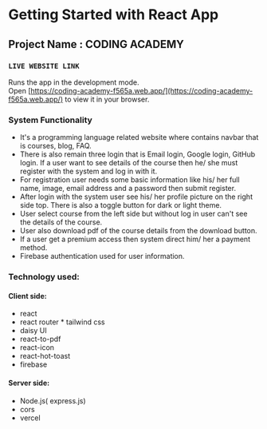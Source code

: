 # Getting Started with React App


## Project Name : CODING ACADEMY



### `LIVE WEBSITE LINK`

Runs the app in the development mode.\
Open [https://coding-academy-f565a.web.app/](https://coding-academy-f565a.web.app/) to view it in your browser.




### System Functionality
* It's a programming language related website where contains navbar that is courses, blog, FAQ.
* There is also remain three login that is Email login, Google login, GitHub login. If a user want to see details of the course then he/ she must register with the system and log in with it.
* For registration user needs some basic information like his/ her full name, image, email address and a password then submit register. 
* After login with the system user see his/ her profile picture on the right side top. There is also a toggle button for dark or light theme.
* User select course from the left side but without log in user can't see the details of the course. 
* User also download pdf of the course details from the download button.
* If a user get a premium access then system direct him/ her a payment method. 
* Firebase authentication used for user information.

### Technology used:
#### Client side:
* react
* react router
* tailwind css
* daisy UI
* react-to-pdf
* react-icon
* react-hot-toast
* firebase

#### Server side: 
* Node.js( express.js)
* cors
* vercel